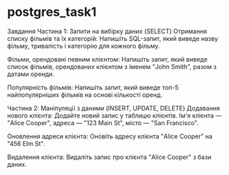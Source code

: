 # postgres_task1

Завдання
 Частина 1: 
 Запити на вибірку даних (SELECT)
 Отримання списку фільмів та їх категорій: Напишіть SQL-запит, який виведе назву фільму, тривалість і категорію для кожного фільму.
 
 Фільми, орендовані певним клієнтом: Напишіть запит, який виведе список фільмів, орендованих клієнтом з іменем "John Smith", разом з датами оренди.
 
 Популярність фільмів: Напишіть запит, який виведе топ-5 найпопулярніших фільмів на основі кількості оренд.
 
 Частина 2: 
 Маніпуляції з даними (INSERT, UPDATE, DELETE)
 Додавання нового клієнта: Додайте новий запис у таблицю клієнтів. Ім'я клієнта — "Alice Cooper", адреса — "123 Main St", місто — "San Francisco".
 
 Оновлення адреси клієнта: Оновіть адресу клієнта "Alice Cooper" на "456 Elm St".
 
 Видалення клієнта: Видаліть запис про клієнта "Alice Cooper" з бази даних.
